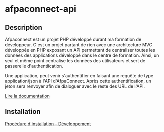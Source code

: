 # afpaconnect-api
## Description
Afpaconnect est un projet PHP développé durant ma formation de développeur.
C'est un projet partant de rien avec une architecture MVC développée en PHP exposant un API permettant de centraliser toutes les données des applications développé
dans le centre de formation.
Ainsi, un seul et même point centralise les données des utilisateurs et sert de passerelle d'authentiication.

Une application, peut venir s'authentifier en faisant une requête de type application/json à l'API d'AfpaConnect.
Après cette authentification, un jeton sera renvoyer afin de dialoguer avec le reste des URL de l'API.

[Lire la documentation](https://gitlab.com/afpaconnect/AfpaConnect/-/wikis/home)

## Installation
[Procédure d'installation - Développement](https://gitlab.com/afpaconnect/AfpaConnect/-/wikis/Installation)
